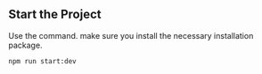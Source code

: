 ## Start the Project

Use the command. make sure you install the necessary installation package.

```
npm run start:dev
```

